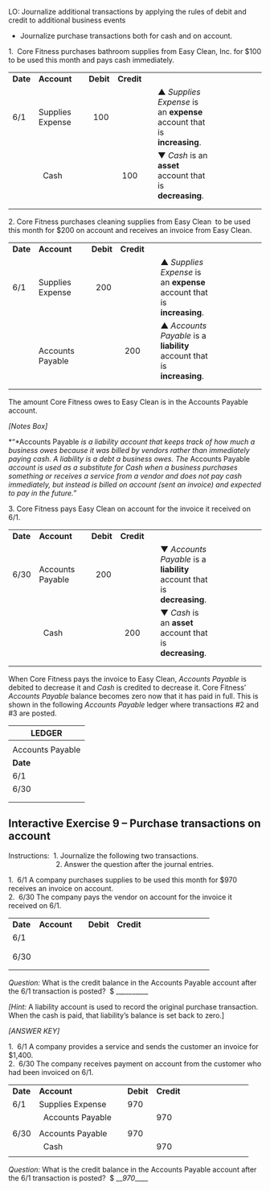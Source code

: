 LO: Journalize additional transactions by applying the rules of debit and credit to additional business events

  - Journalize purchase transactions both for cash and on account.

1.  Core Fitness purchases bathroom supplies from Easy Clean, Inc. for $100 to be used this month and pays cash immediately.

<table>
<tbody>
<tr class="odd">
<td><strong>Date</strong></td>
<td><strong>Account</strong></td>
<td></td>
<td><strong>Debit</strong></td>
<td><strong>Credit</strong></td>
<td></td>
<td></td>
<td></td>
<td></td>
<td></td>
<td></td>
<td></td>
<td></td>
</tr>
<tr class="even">
<td>6/1</td>
<td>Supplies Expense</td>
<td></td>
<td>  100</td>
<td></td>
<td></td>
<td>▲ <em>Supplies Expense</em> is an <strong>expense</strong> account that is <strong>increasing</strong>.</td>
</tr>
<tr class="odd">
<td></td>
<td>  Cash</td>
<td></td>
<td></td>
<td>  100</td>
<td></td>
<td>▼ <em>Cash</em> is an <strong>asset</strong> account that is <strong>decreasing</strong>.</td>
</tr>
<tr class="even">
<td></td>
<td></td>
<td></td>
<td></td>
<td></td>
<td></td>
<td></td>
</tr>
<tr class="odd">
<td></td>
<td></td>
<td></td>
<td></td>
<td></td>
<td></td>
<td></td>
</tr>
</tbody>
</table>

2\. Core Fitness purchases cleaning supplies from Easy Clean  to be used this month for $200 on account and receives an invoice from Easy Clean.

<table>
<tbody>
<tr class="odd">
<td><strong>Date</strong></td>
<td><strong>Account</strong></td>
<td></td>
<td><strong>Debit</strong></td>
<td><strong>Credit</strong></td>
<td></td>
<td></td>
<td></td>
<td></td>
<td></td>
<td></td>
<td></td>
<td></td>
</tr>
<tr class="even">
<td>6/1</td>
<td>Supplies Expense</td>
<td></td>
<td>  200</td>
<td></td>
<td></td>
<td>▲ <em>Supplies Expense</em> is an <strong>expense</strong> account that is <strong>increasing</strong>.</td>
</tr>
<tr class="odd">
<td></td>
<td>  Accounts Payable</td>
<td></td>
<td></td>
<td>  200</td>
<td></td>
<td>▲ <em>Accounts Payable</em> is a <strong>liability</strong> account that is <strong>increasing</strong>.</td>
</tr>
<tr class="even">
<td></td>
<td></td>
<td></td>
<td></td>
<td></td>
<td></td>
<td></td>
</tr>
<tr class="odd">
<td></td>
<td></td>
<td></td>
<td></td>
<td></td>
<td></td>
<td></td>
</tr>
</tbody>
</table>

The amount Core Fitness owes to Easy Clean is in the Accounts Payable account.  

*\[Notes Box\]*

*“*Accounts Payable *is a liability account that keeps track of how much a business owes because it was billed by vendors rather than immediately paying cash. A liability is a debt a business owes. The* Accounts Payable *account is used as a substitute for Cash when a business purchases something or receives a service from a vendor and does not pay cash immediately, but instead is billed on account (sent an invoice) and expected to pay in the future.”*

3\. Core Fitness pays Easy Clean on account for the invoice it received on 6/1.

<table>
<tbody>
<tr class="odd">
<td><strong>Date</strong></td>
<td><strong>Account</strong></td>
<td></td>
<td><strong>Debit</strong></td>
<td><strong>Credit</strong></td>
<td></td>
<td></td>
<td></td>
<td></td>
<td></td>
<td></td>
<td></td>
<td></td>
</tr>
<tr class="even">
<td>6/30</td>
<td>Accounts Payable</td>
<td></td>
<td>  200</td>
<td></td>
<td></td>
<td>▼ <em>Accounts Payable</em> is a <strong>liability</strong> account that is <strong>decreasing</strong>.</td>
</tr>
<tr class="odd">
<td></td>
<td>  Cash</td>
<td></td>
<td></td>
<td>  200</td>
<td></td>
<td>▼ <em>Cash</em> is an <strong>asset</strong> account that is <strong>decreasing</strong>.</td>
</tr>
<tr class="even">
<td></td>
<td></td>
<td></td>
<td></td>
<td></td>
<td></td>
<td></td>
</tr>
<tr class="odd">
<td></td>
<td></td>
<td></td>
<td></td>
<td></td>
<td></td>
<td></td>
</tr>
</tbody>
</table>

When Core Fitness pays the invoice to Easy Clean, *Accounts Payable* is debited to decrease it and *Cash* is credited to decrease it. Core Fitness’ *Accounts Payable* balance becomes zero now that it has paid in full. This is shown in the following *Accounts Payable* ledger where transactions \#2 and \#3 are posted.

<table>
<thead>
<tr class="header">
<th>LEDGER</th>
</tr>
</thead>
<tbody>
<tr class="odd">
<td></td>
</tr>
<tr class="even">
<td>Accounts Payable</td>
</tr>
<tr class="odd">
<td><strong>Date</strong></td>
</tr>
<tr class="even">
<td>6/1</td>
</tr>
<tr class="odd">
<td>6/30</td>
</tr>
<tr class="even">
<td></td>
</tr>
<tr class="odd">
<td></td>
</tr>
</tbody>
</table>

## Interactive Exercise 9 – Purchase transactions on account

Instructions:  1. Journalize the following two transactions.  
                        2. Answer the question after the journal entries.

1.  6/1 A company purchases supplies to be used this month for $970 receives an invoice on account.  
2.  6/30 The company pays the vendor on account for the invoice it received on 6/1.

<table>
<tbody>
<tr class="odd">
<td><strong>Date</strong></td>
<td><strong>Account</strong></td>
<td></td>
<td><strong>Debit</strong></td>
<td><strong>Credit</strong></td>
<td></td>
<td></td>
<td></td>
<td></td>
<td></td>
<td></td>
<td></td>
<td></td>
</tr>
<tr class="even">
<td>6/1</td>
<td></td>
<td></td>
<td></td>
<td></td>
<td></td>
<td></td>
</tr>
<tr class="odd">
<td></td>
<td></td>
<td></td>
<td></td>
<td></td>
<td></td>
<td></td>
</tr>
<tr class="even">
<td></td>
<td></td>
<td></td>
<td></td>
<td></td>
<td></td>
<td></td>
</tr>
<tr class="odd">
<td>6/30</td>
<td></td>
<td></td>
<td></td>
<td></td>
<td></td>
<td></td>
</tr>
<tr class="even">
<td></td>
<td></td>
<td></td>
<td></td>
<td></td>
<td></td>
<td></td>
</tr>
<tr class="odd">
<td></td>
<td></td>
<td></td>
<td></td>
<td></td>
<td></td>
<td></td>
</tr>
</tbody>
</table>

*Question:* What is the credit balance in the Accounts Payable account after the 6/1 transaction is posted?  $ \_\_*\_\_\_*\_\_\_\_\_

*\[Hint:* A liability account is used to record the original purchase transaction. When the cash is paid, that liability’s balance is set back to zero.\]

*\[ANSWER KEY\]*

1.  6/1 A company provides a service and sends the customer an invoice for $1,400.  
2.  6/30 The company receives payment on account from the customer who had been invoiced on 6/1.

<table>
<tbody>
<tr class="odd">
<td><strong>Date</strong></td>
<td><strong>Account</strong></td>
<td></td>
<td><strong>Debit</strong></td>
<td><strong>Credit</strong></td>
<td></td>
<td></td>
<td></td>
<td></td>
<td></td>
<td></td>
<td></td>
<td></td>
</tr>
<tr class="even">
<td>6/1</td>
<td>Supplies Expense</td>
<td></td>
<td>970</td>
<td></td>
<td></td>
<td></td>
</tr>
<tr class="odd">
<td></td>
<td>  Accounts Payable</td>
<td></td>
<td></td>
<td>970</td>
<td></td>
<td></td>
</tr>
<tr class="even">
<td></td>
<td></td>
<td></td>
<td></td>
<td></td>
<td></td>
<td></td>
</tr>
<tr class="odd">
<td>6/30</td>
<td>Accounts Payable</td>
<td></td>
<td>970</td>
<td></td>
<td></td>
<td></td>
</tr>
<tr class="even">
<td></td>
<td>  Cash</td>
<td></td>
<td></td>
<td>970</td>
<td></td>
<td></td>
</tr>
<tr class="odd">
<td></td>
<td></td>
<td></td>
<td></td>
<td></td>
<td></td>
<td></td>
</tr>
</tbody>
</table>

*Question:* What is the credit balance in the Accounts Payable account after the 6/1 transaction is posted?  $ \_\_*970*\_\_\_\_

